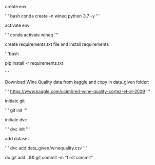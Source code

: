 create env

'''
    bash
    conda create -n wineq  python 3.7 -y
'''

activate env

'''
    conda activate wineq
'''

create requirements.txt file and install requirements

'''bash
    
pip install -r requirements.txt

'''

Download Wine Quality data from kaggle and copy in data_given folder:

'''
    https://www.kaggle.com/uciml/red-wine-quality-cortez-et-al-2009
'''

initiate git

'''
git init
'''


initiate dvc

'''
dvc init
'''



add dataset

'''
dvc add data_given/winequality.csv
'''


do git add . && git commit -m "first commit"

